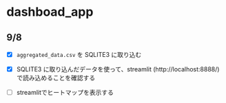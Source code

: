 # dashboad_app

## 9/8
 - [x] `aggregated_data.csv` を SQLITE3 に取り込む
 - [x] SQLITE3 に取り込んだデータを使って、streamlit (http://localhost:8888/)で読み込めることを確認する
 - [ ] streamlitでヒートマップを表示する

